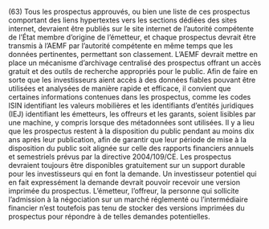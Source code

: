 (63) Tous les prospectus approuvés, ou bien une liste de ces prospectus comportant des liens hypertextes vers les sections dédiées des sites internet, devraient être publiés sur le site internet de l’autorité compétente de l’État membre d’origine de l’émetteur, et chaque prospectus devrait être transmis à l’AEMF par l’autorité compétente en même temps que les données pertinentes, permettant son classement. L’AEMF devrait mettre en place un mécanisme d’archivage centralisé des prospectus offrant un accès gratuit et des outils de recherche appropriés pour le public. Afin de faire en sorte que les investisseurs aient accès à des données fiables pouvant être utilisées et analysées de manière rapide et efficace, il convient que certaines informations contenues dans les prospectus, comme les codes ISIN identifiant les valeurs mobilières et les identifiants d’entités juridiques (IEJ) identifiant les émetteurs, les offreurs et les garants, soient lisibles par une machine, y compris lorsque des métadonnées sont utilisées. Il y a lieu que les prospectus restent à la disposition du public pendant au moins dix ans après leur publication, afin de garantir que leur période de mise à la disposition du public soit alignée sur celle des rapports financiers annuels et semestriels prévus par la directive 2004/109/CE. Les prospectus devraient toujours être disponibles gratuitement sur un support durable pour les investisseurs qui en font la demande. Un investisseur potentiel qui en fait expressément la demande devrait pouvoir recevoir une version imprimée du prospectus. L’émetteur, l’offreur, la personne qui sollicite l’admission à la négociation sur un marché réglementé ou l’intermédiaire financier n’est toutefois pas tenu de stocker des versions imprimées du prospectus pour répondre à de telles demandes potentielles.